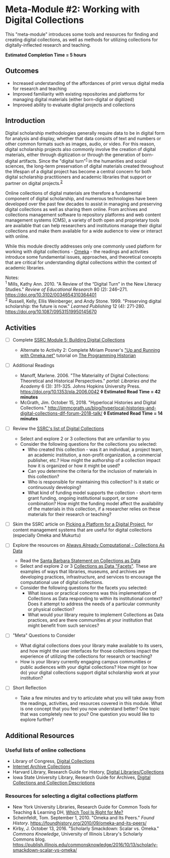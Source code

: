 # Meta-Module #2: Working with Digital Collections

This "meta-module" introduces some tools and resources for finding and creating digital collections, as well as methods for utilizing collections for digitally-inflected research and teaching.

**Estimated Completion Time = 5 hours**

## Outcomes

* Increased understanding of the affordances of print versus digital media for research and teaching
* Improved familiarity with existing repositories and platforms for managing digital materials (either born-digital or digitized)
* Improved ability to evaluate digital projects and collections

## Introduction

Digital scholarship methodologies generally require data to be in digital form for analysis and display, whether that data consists of text and numbers or other common formats such as images, audio, or video. For this reason, digital scholarship projects also commonly involve the creation of digital materials, either through digitization or through the generation of born-digital artifacts. Since the "digital turn"<sup>[1](#note1)</sup> in the humanities and social sciences, the long-term preservation of digital materials created throughout the lifespan of a digital project has become a central concern for both digital scholarship practitioners and academic libraries that support or partner on digital projects.<sup>[2](#note2)</sup>

Online collections of digital materials are therefore a fundamental component of digital scholarship, and numerous technologies have been developed over the past few decades to assist in managing and preserving digital collections as well as sharing them online. From archives and collections management software to repository platforms and web content management systems (CMS), a variety of both open and proprietary tools are available that can help researchers and institutions manage their digital collections and make them available for a wide audience to view or interact with online.

While this module directly addresses only one commonly used platform for working with digital collections - [Omeka](https://omeka.org/) - the readings and activities introduce some fundamental issues, approaches, and theoretical concepts that are critical for understanding digital collections within the context of academic libraries.

Notes:</br>
<sup><a name="note1">1</a></sup> Mills, Kathy Ann. 2010. "A Review of the “Digital Turn” in the New Literacy Studies." *Review of Educational Research* 80 (2): 246–271. https://doi.org/10.3102/0034654310364401 </br>
<sup><a name="note2">2</a></sup> Russell, Kelly, Ellis Weinberger, and Andy Stone. 1999. "Preserving digital scholarship: the future is now." *Learned Publishing* 12 (4): 271-280. https://doi.org/10.1087/09531519950145670 

## Activities

- [ ] Complete [SSRC Module 5: Building Digital Collections](https://labs.ssrc.org/dds/articles/5-building-digital-collections-2/)
	* Alternate to Activity 2: Complete Miriam Posner's ["Up and Running with Omeka.net"](https://programminghistorian.org/en/lessons/up-and-running-with-omeka) tutorial on [The Programming Historian](https://programminghistorian.org/)

- [ ] Additional Readings
	* Manoff, Marlene. 2006. "The Materiality of Digital Collections: Theoretical and Historical Perspectives." *portal: Libraries and the Academy* 6 (3): 311-325. Johns Hopkins University Press. https://doi.org/10.1353/pla.2006.0042 **◊  Estimated Read Time = 42 minutes**
	* McGrath, Jim. October 15, 2018. "Hyperlocal Histories and Digital Collections." http://jimmcgrath.us/blog/hyperlocal-histories-and-digital-collections-dlf-forum-2018-talk/ **◊  Estimated Read Time = 14 minutes**

- [ ] Review the [SSRC's list of Digital Collections](https://labs.ssrc.org/dds/articles/digital-collections/)
	* Select and explore 2 or 3 collections that are unfamiliar to you
	* Consider the following questions for the collections you selected:
		* Who created this collection - was it an individual, a project team, an academic institution, a non-profit organization, a commercial publisher, etc.? How might the authorship of a collection impact how it is organized or how it might be used?
		* Can you determine the criteria for the inclusion of materials in this collection?
		* Who is responsible for maintaining this collection? Is it static or continuously developing? 
		* What kind of funding model supports the collection - short-term grant funding, ongoing institutional support, or some combination? How might the funding model affect the availability of the materials in this collection, if a researcher relies on these materials for their research or teaching?

- [ ] Skim the SSRC article on [Picking a Platform for a Digital Project](https://labs.ssrc.org/dds/articles/picking-a-platform-for-a-digital-project/), for content management systems that are useful for digital collections (especially Omeka and Mukurtu)

- [ ] Explore the resources on [Always Already Computational - Collections As Data](https://collectionsasdata.github.io/)
	* Read the [Santa Barbara Statement on Collections as Data](https://collectionsasdata.github.io/statement/)
	* Select and explore 2 or 3 [Collections as Data "Facets"](https://collectionsasdata.github.io/facets/). These are examples of ways that libraries, museums, and archives are developing practices, infrastructure, and services to encourage the computational use of digital collections.
	* Consider the following questions for the facets you selected:
		* What issues or practical concerns was this implementation of Collections as Data responding to within its institutional context? Does it attempt to address the needs of a particular community or physical collection?
		* What would your library require to implement Collections as Data practices, and are there communities at your institution that might benefit from such services?

- [ ] "Meta" Questions to Consider
	* What digital collections does your library make available to its users, and how might the user interfaces for those collections impact the experience of utilizing the collections for research or teaching?
	* How is your library currently engaging campus communities or public audiences with your digital collections? How might (or how do) your digital collections support digital scholarship work at your institution?

- [ ] Short Reflection
	* Take a few minutes and try to articulate what you will take away from the readings, activities, and resources covered in this module. What is one concept that you feel you now understand better? One topic that was completely new to you? One question you would like to explore further? 

## Additional Resources

### Useful lists of online collections

* Library of Congress, [Digital Collections](https://www.loc.gov/collections/)
* [Internet Archive Collections](https://www.loc.gov/collections/)
* Harvard Library, Research Guide for History, [Digital Libraries/Collections](https://guides.library.harvard.edu/history/digital)
* Iowa State University Library, Research Guide for Archives, [Digital Collections and Collection Descriptions](http://instr.iastate.libguides.com/c.php?g=208309&p=3357797)

### Resources for selecting a digital collections platform

* New York University Libraries, Research Guide for Common Tools for Teaching & Learning DH, [Which Tool Is Right for Me?](https://guides.nyu.edu/teachdh/choose)
* Scheinfeldt, Tom. September 1, 2010. "Omeka and Its Peers." *Found History*. https://foundhistory.org/2010/09/omeka-and-its-peers/
* Kirby, J. October 13, 2016. "Scholarly Smackdown: Scalar vs. Omeka." *Commons Knowledge*, University of Illinois Library's Scholarly Commons blog. https://publish.illinois.edu/commonsknowledge/2016/10/13/scholarly-smackdown-scalar-vs-omeka/
